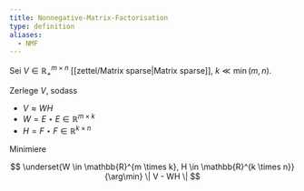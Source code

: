 ```yaml
---
title: Nonnegative-Matrix-Factorisation
type: definition
aliases:
  - NMF
---
```


Sei $V \in \mathbb{R}_+^{m \times n}$ [[zettel/Matrix sparse|Matrix sparse]], $k \ll \min(m, n)$.

Zerlege $V$, sodass
- $V \approx WH$
- $W = E \star E \in \mathbb{R}^{m \times k}$
- $H = F \star F \in \mathbb{R}^{k \times n}$

Minimiere

$$
	\underset{W \in \mathbb{R}^{m \times k}, H \in \mathbb{R}^{k \times n}}{\arg\min} \| V - WH \|
$$